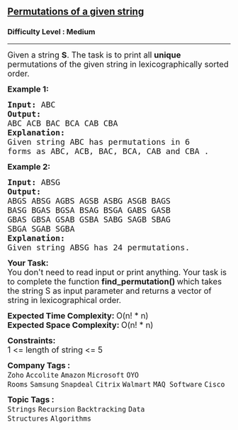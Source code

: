 <h2><a href="https://www.geeksforgeeks.org/problems/permutations-of-a-given-string2041/1?page=2&difficulty=Medium&sortBy=submissions">Permutations of a given string</a></h2><h3>Difficulty Level : Medium</h3><hr><div class="problems_problem_content__Xm_eO"><p><span style="font-size: 18px;">Given a string <strong>S</strong>. The task is to print all <strong>unique </strong>permutations of the&nbsp;given string in lexicographically sorted order.</span></p>
<p><strong><span style="font-size: 18px;">Example 1:</span></strong></p>
<pre><span style="font-size: 18px;"><strong>Input: </strong>ABC</span>
<strong><span style="font-size: 18px;">Output:</span></strong>
<span style="font-size: 18px;">ABC ACB BAC BCA CAB CBA</span>
<span style="font-size: 18px;"><strong>Explanation:</strong></span>
<span style="font-size: 18px;">Given string ABC has permutations in 6 </span>
<span style="font-size: 18px;">forms as ABC, ACB, BAC, BCA, CAB and CBA .</span>
</pre>
<p><strong><span style="font-size: 18px;">Example 2:</span></strong></p>
<pre><span style="font-size: 18px;"><strong>Input: </strong>ABSG</span>
<strong><span style="font-size: 18px;">Output:</span></strong>
<span style="font-size: 18px;">ABGS ABSG AGBS AGSB ASBG ASGB BAGS 
BASG BGAS BGSA BSAG BSGA GABS GASB 
GBAS GBSA GSAB GSBA SABG SAGB SBAG 
SBGA SGAB SGBA
</span><span style="font-size: 18px;"><strong>Explanation:</strong></span>
<span style="font-size: 18px;">Given string ABSG has 24 permutations.</span>
</pre>
<p><span style="font-size: 18px;"><strong style="font-size: 18px;">Your Task:&nbsp;&nbsp;</strong><br><span style="font-size: 18px;">You don't need to read input or print anything. Your task is to complete the function&nbsp;<strong>find_permutation</strong></span><strong style="font-size: 18px;">() </strong><span style="font-size: 18px;">which takes the string S as input parameter and returns a vector of string in lexicographical order.</span></span></p>
<p><span style="font-size: 18px;"><strong>Expected Time Complexity:&nbsp;</strong>O(n! * n)<br></span><span style="font-size: 18px;"><strong>Expected Space&nbsp;Complexity:&nbsp;</strong>O(n! * n)</span></p>
<p><span style="font-size: 18px;"><strong>Constraints:</strong><br>1 &lt;= length of string &lt;= 5</span></p></div><p><span style=font-size:18px><strong>Company Tags : </strong><br><code>Zoho</code>&nbsp;<code>Accolite</code>&nbsp;<code>Amazon</code>&nbsp;<code>Microsoft</code>&nbsp;<code>OYO Rooms</code>&nbsp;<code>Samsung</code>&nbsp;<code>Snapdeal</code>&nbsp;<code>Citrix</code>&nbsp;<code>Walmart</code>&nbsp;<code>MAQ Software</code>&nbsp;<code>Cisco</code>&nbsp;<br><p><span style=font-size:18px><strong>Topic Tags : </strong><br><code>Strings</code>&nbsp;<code>Recursion</code>&nbsp;<code>Backtracking</code>&nbsp;<code>Data Structures</code>&nbsp;<code>Algorithms</code>&nbsp;